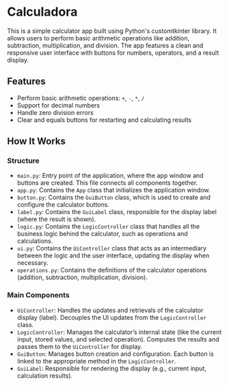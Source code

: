 # Calculadora
This is a simple calculator app built using Python's customtkinter library. It allows users to perform basic arithmetic operations like addition, subtraction, multiplication, and division. The app features a clean and responsive user interface with buttons for numbers, operators, and a result display.

## Features
- Perform basic arithmetic operations: `+`, `-`, `*`, `/`
- Support for decimal numbers
- Handle zero division errors
- Clear and equals buttons for restarting and calculating results

## How It Works
### Structure
- `main.py`: Entry point of the application, where the app window and buttons are created. This file connects all components together.
- `app.py`: Contains the `App` class that initializes the application window.
- `button.py`: Contains the `GuiButton` class, which is used to create and configure the calculator buttons.
- `label.py`: Contains the `GuiLabel` class, responsible for the display label (where the result is shown).
- `logic.py`: Contains the `LogicController` class that handles all the business logic behind the calculator, such as operations and calculations.
- `ui.py`: Contains the `UiController` class that acts as an intermediary between the logic and the user interface, updating the display when necessary.
- `operations.py`: Contains the definitions of the calculator operations (addition, subtraction, multiplication, division).

### Main Components
- `UiController`:
  Handles the updates and retrievals of the calculator display (label).
  Decouples the UI updates from the `LogicController` class.
- `LogicController`:
  Manages the calculator’s internal state (like the current input, stored values, and selected operation).
  Computes the results and passes them to the `UiController` for display.
- `GuiButton`:
  Manages button creation and configuration.
  Each button is linked to the appropriate method in the `LogicController`.
- `GuiLabel`:
  Responsible for rendering the display (e.g., current input, calculation results).
